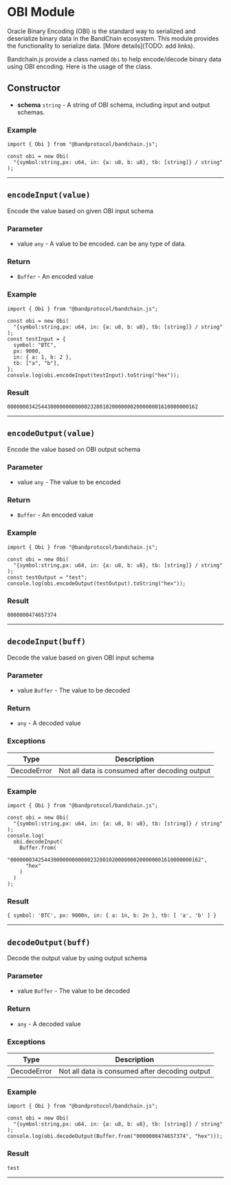 <!--
order: 7
-->

# OBI Module

Oracle Binary Encoding (OBI) is the standard way to serialized and deserialize binary data in the BandChain ecosystem. This module provides the functionality to serialize data. [More details](TODO: add links).

Bandchain.js provide a class named `Obi` to help encode/decode binary data using OBI encoding. Here is the usage of the class.

## Constructor

- **schema** `string` - A string of OBI schema, including input and output schemas.

### Example

```javascript=
import { Obi } from "@bandprotocol/bandchain.js";

const obi = new Obi(
  "{symbol:string,px: u64, in: {a: u8, b: u8}, tb: [string]} / string"
);
```

---

## `encodeInput(value)`

Encode the value based on given OBI input schema

### Parameter

- value `any` - A value to be encoded. can be any type of data.

### Return

- `Buffer` - An encoded value

### Example

```javascript=
import { Obi } from "@bandprotocol/bandchain.js";

const obi = new Obi(
  "{symbol:string,px: u64, in: {a: u8, b: u8}, tb: [string]} / string"
);
const testInput = {
  symbol: "BTC",
  px: 9000,
  in: { a: 1, b: 2 },
  tb: ["a", "b"],
};
console.log(obi.encodeInput(testInput).toString("hex"));
```

### Result

```
00000003425443000000000000232801020000000200000001610000000162
```

---

## `encodeOutput(value)`

Encode the value based on OBI output schema

### Parameter

- value `any` - The value to be encoded

### Return

- `Buffer` - An encoded value

### Example

```javascript=
import { Obi } from "@bandprotocol/bandchain.js";

const obi = new Obi(
  "{symbol:string,px: u64, in: {a: u8, b: u8}, tb: [string]} / string"
);
const testOutput = "test";
console.log(obi.encodeOutput(testOutput).toString("hex"));
```

### Result

```
0000000474657374
```

---

## `decodeInput(buff)`

Decode the value based on given OBI input schema

### Parameter

- value `Buffer` - The value to be decoded

### Return

- `any` - A decoded value

### Exceptions

| Type        | Description                                    |
| ----------- | ---------------------------------------------- |
| DecodeError | Not all data is consumed after decoding output |

### Example

```javascript=
import { Obi } from "@bandprotocol/bandchain.js";

const obi = new Obi(
  "{symbol:string,px: u64, in: {a: u8, b: u8}, tb: [string]} / string"
);
console.log(
  obi.decodeInput(
    Buffer.from(
      "00000003425443000000000000232801020000000200000001610000000162",
      "hex"
    )
  )
);
```

### Result

```
{ symbol: 'BTC', px: 9000n, in: { a: 1n, b: 2n }, tb: [ 'a', 'b' ] }
```

---

## `decodeOutput(buff)`

Decode the output value by using output schema

### Parameter

- value `Buffer` - The value to be decoded

### Return

- `any` - A decoded value

### Exceptions

| Type        | Description                                    |
| ----------- | ---------------------------------------------- |
| DecodeError | Not all data is consumed after decoding output |

### Example

```javascript=
import { Obi } from "@bandprotocol/bandchain.js";

const obi = new Obi(
  "{symbol:string,px: u64, in: {a: u8, b: u8}, tb: [string]} / string"
);
console.log(obi.decodeOutput(Buffer.from("0000000474657374", "hex")));
```

### Result

```
test
```

---
